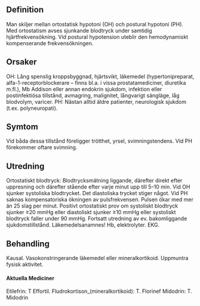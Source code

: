 ## Definition

Man skiljer mellan ortostatisk hypotoni (OH) och postural hypotoni (PH). Med ortostatism avses sjunkande blodtryck under samtidig hjärtfrekvensökning. Vid postural hypotension uteblir den hemodynamiskt kompenserande frekvensökningen.

## Orsaker

OH: Lång spenslig kroppsbyggnad, hjärtsvikt, läkemedel (hypertonipreparat, alfa-1-receptorblockerare – finns bl.a. i vissa prostatamediciner, diuretika m.fl.), Mb Addison eller annan endokrin sjukdom, infektion eller postinfektiösa tillstånd, avmagring, malignitet, långvarigt sängläge, låg blodvolym, varicer. PH: Nästan alltid äldre patienter, neurologisk sjukdom (t.ex. polyneuropati).

## Symtom

Vid båda dessa tillstånd föreligger trötthet, yrsel, svimningstendens. Vid PH förekommer oftare svimning.

## Utredning

Ortostatiskt blodtryck: Blodtrycksmätning liggande, därefter direkt efter uppresning och därefter stående efter varje minut upp till 5–10 min. Vid OH sjunker systoliska blodtrycket. Det diastoliska trycket stiger något. Vid PH saknas kompensatoriska ökningen av pulsfrekvensen. Pulsen ökar med mer än 25 slag per minut.
Positivt ortostatiskt prov om systoliskt blodtryck sjunker ≥20 mmHg eller diastoliskt sjunker ≥10 mmHg eller systoliskt blodtryck faller under 90 mmHg.
Fortsatt utredning av ev. bakomliggande sjukdomstillstånd. Läkemedelsanamnes! Hb, elektrolyter. EKG.

## Behandling

Kausal. Vasokonstringerande läkemedel eller mineralkortikoid. Uppmuntra fysisk aktivitet.

#### Aktuella Mediciner

Etilefrin: T Effortil.
Fludrokortison_(mineralkortikoid): T. Florinef
Midodrin: T. Midodrin

